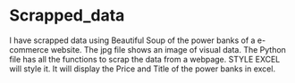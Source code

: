 # Scrapped_data
I have scrapped data using Beautiful Soup of the power banks of a e-commerce website.
The jpg file shows an image of visual data.
The Python file has all the functions to scrap the data from a webpage.
STYLE EXCEL will style it.
It will display the Price and Title of the power banks in excel.
